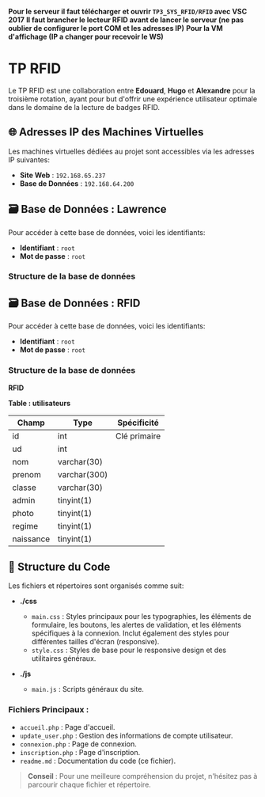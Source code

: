 **Pour le serveur il faut télécharger et ouvrir `TP3_SYS_RFID/RFID` avec VSC 2017**
**Il faut brancher le lecteur RFID avant de lancer le serveur (ne pas oublier de configurer le port COM et les adresses IP)**
**Pour la VM d'affichage (IP a changer pour recevoir le WS)**


# TP RFID

Le TP RFID est une collaboration entre **Edouard**, **Hugo** et **Alexandre** pour la troisième rotation, ayant pour but d'offrir une expérience utilisateur optimale dans le domaine de la lecture de badges RFID.

## 🌐 Adresses IP des Machines Virtuelles 

Les machines virtuelles dédiées au projet sont accessibles via les adresses IP suivantes:
- **Site Web** : `192.168.65.237`
- **Base de Données** : `192.168.64.200`

## 🗃 Base de Données : Lawrence 

Pour accéder à cette base de données, voici les identifiants:
- **Identifiant** : `root`
- **Mot de passe** : `root`

### Structure de la base de données

## 🗃 Base de Données : RFID 

Pour accéder à cette base de données, voici les identifiants:
- **Identifiant** : `root`
- **Mot de passe** : `root`

### Structure de la base de données

**RFID**

**Table : utilisateurs**

| Champ     | Type           | Spécificité          |
|-----------|----------------|----------------------|
| id        | int            | Clé primaire         |
| ud        | int            |                      |
| nom       | varchar(30)    |                      |
| prenom    | varchar(300)   |                      |
| classe    | varchar(30)    |                      |
| admin     | tinyint(1)     |                      |
| photo     | tinyint(1)     |                      |
| regime    | tinyint(1)     |                      |
| naissance | tinyint(1)     |                      |


## 📁 Structure du Code

Les fichiers et répertoires sont organisés comme suit:

- **./css**
  - `main.css` : Styles principaux pour les typographies, les éléments de formulaire, les boutons, les alertes de validation, et les éléments spécifiques à la connexion. Inclut également des styles pour différentes tailles d'écran (responsive).
  - `style.css` : Styles de base pour le responsive design et des utilitaires généraux.

- **./js**
    - `main.js` : Scripts généraux du site.




### Fichiers Principaux :

- `accueil.php` : Page d'accueil.
- `update_user.php` : Gestion des informations de compte utilisateur.
- `connexion.php` : Page de connexion.
- `inscription.php` : Page d'inscription.
- `readme.md` : Documentation du code (ce fichier).

> **Conseil** : Pour une meilleure compréhension du projet, n'hésitez pas à parcourir chaque fichier et répertoire.
